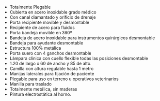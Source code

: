 - Totalmente Plegable
- Cubierta en acero inoxidable grado médico
- Con canal diamantado y orificio de drenaje
- Porta recipiente movible y desmontable
- Recipiente de acero para fluidos
- Porta bandeja movible en 360º
- Bandeja de acero inoxidable para instrumentos quirúrgicos desmontable
- Bandeja para ayudante desmontable
- Estructura 100% metálica
- Porta suero con 4 ganchos desmontable
- Lámpara clínica con cuello flexible todas las posiciones desmontable
- 1.20 de largo x 60 de ancho y 85 de alto.
- Camilla con altura regulable hasta 1 metro
- Manijas laterales para fijación de paciente
- Plegable para uso en terreno u operativos veterinarios
- Manilla para traslado
- Totalmente metálica, sin maderas
- Pintura electrostática al horno.